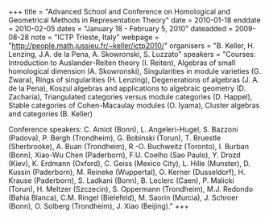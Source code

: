 +++
title = "Advanced School and Conference on Homological and Geometrical Methods
in Representation Theory"
date = 2010-01-18
enddate = 2010-02-05
dates = "January 18 - February 5, 2010"
dateadded = 2009-08-28
note = "ICTP Trieste, Italy"
webpage = "http://people.math.jussieu.fr/~keller/ictp2010/"
organisers = "B. Keller, H. Lenzing, J.A. de la Pena, A. Skowronski, S. Luzzato"
speakers = "Courses: Introduction to Auslander-Reiten theory (I. Reiten), Algebras
of small homological dimension (A. Skowronski), Singularities in
module varieties (G. Zwara), Rings of singularities (H. Lenzing),
Degenerations of algebras (J. A. de la Pena), Koszul algebras and
applications to algebraic geometry (D. Zacharia), Triangulated
categories versus module categories (D. Happel), Stable categories of
Cohen-Macaulay modules (O. Iyama), Cluster algebras and categories
(B. Keller)

Conference speakers: C. Amiot (Bonn), L. Angeleri-Hugel, S. Bazzoni
(Padova), P. Bergh (Trondheim), G. Bobinski (Torun), T. Bruestle
(Sherbrooke), A. Buan (Trondheim), R.-O. Buchweitz (Toronto),
I. Burban (Bonn), Xiao-Wu Chen (Paderborn), F.U. Coelho (Sao Paulo),
Y. Drozd (Kiev), K. Erdmann (Oxford), C. Geiss (Mexico City), L. Hille
(Munster), D. Kussin (Paderborn), M. Reineke (Wuppertal), O. Kerner
(Dusseldorf), H. Krause (Paderborn), S. Ladkani (Bonn), B. Leclerc
(Caen), P. Malicki (Torun), H. Meltzer (Szczecin), S. Oppermann
(Trondheim), M.J. Redondo (Bahia Blanca), C.M. Ringel (Bielefeld),
M. Saorin (Murcia), J. Schroer (Bonn), O. Solberg (Trondheim), J. Xiao
(Beijing)."
+++

